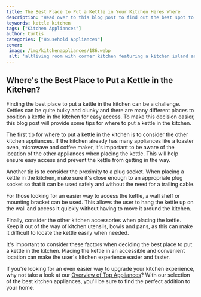 ```yaml
---
title: The Best Place to Put a Kettle in Your Kitchen Heres Where
description: "Head over to this blog post to find out the best spot to put your kettle to optimise kitchen organisation and convenience - read on to discover where"
keywords: kettle kitchen
tags: ["Kitchen Appliances"]
author: Curtis
categories: ["Household Appliances"]
cover: 
 image: /img/kitchenappliances/186.webp
 alt: 'altliving room with corner kitchen featuring a kitchen island and large stove with a small kettle sitting on the counter top'
---
```

## Where's the Best Place to Put a Kettle in the Kitchen?

Finding the best place to put a kettle in the kitchen can be a challenge. Kettles can be quite bulky and clunky and there are many different places to position a kettle in the kitchen for easy access. To make this decision easier, this blog post will provide some tips for where to put a kettle in the kitchen.

The first tip for where to put a kettle in the kitchen is to consider the other kitchen appliances. If the kitchen already has many appliances like a toaster oven, microwave and coffee maker, it's important to be aware of the location of the other appliances when placing the kettle. This will help ensure easy access and prevent the kettle from getting in the way.

Another tip is to consider the proximity to a plug socket. When placing a kettle in the kitchen, make sure it's close enough to an appropriate plug socket so that it can be used safely and without the need for a trailing cable.

For those looking for an easier way to access the kettle, a wall shelf or mounting bracket can be used. This allows the user to hang the kettle up on the wall and access it quickly without having to move it around the kitchen. 

Finally, consider the other kitchen accessories when placing the kettle. Keep it out of the way of kitchen utensils, bowls and pans, as this can make it difficult to locate the kettle easily when needed. 

It's important to consider these factors when deciding the best place to put a kettle in the kitchen. Placing the kettle in an accessible and convenient location can make the user's kitchen experience easier and faster.

If you're looking for an even easier way to upgrade your kitchen experience, why not take a look at our [Overview of Top Appliances](./pages/appliance-overview)? With our selection of the best kitchen appliances, you'll be sure to find the perfect addition to your home.
